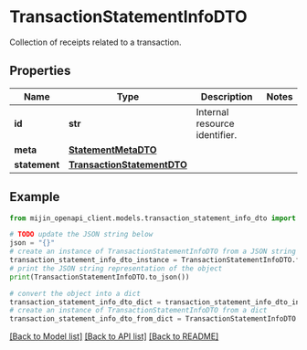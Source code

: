 # TransactionStatementInfoDTO

Collection of receipts related to a transaction.

## Properties

Name | Type | Description | Notes
------------ | ------------- | ------------- | -------------
**id** | **str** | Internal resource identifier. | 
**meta** | [**StatementMetaDTO**](StatementMetaDTO.md) |  | 
**statement** | [**TransactionStatementDTO**](TransactionStatementDTO.md) |  | 

## Example

```python
from mijin_openapi_client.models.transaction_statement_info_dto import TransactionStatementInfoDTO

# TODO update the JSON string below
json = "{}"
# create an instance of TransactionStatementInfoDTO from a JSON string
transaction_statement_info_dto_instance = TransactionStatementInfoDTO.from_json(json)
# print the JSON string representation of the object
print(TransactionStatementInfoDTO.to_json())

# convert the object into a dict
transaction_statement_info_dto_dict = transaction_statement_info_dto_instance.to_dict()
# create an instance of TransactionStatementInfoDTO from a dict
transaction_statement_info_dto_from_dict = TransactionStatementInfoDTO.from_dict(transaction_statement_info_dto_dict)
```
[[Back to Model list]](../README.md#documentation-for-models) [[Back to API list]](../README.md#documentation-for-api-endpoints) [[Back to README]](../README.md)


